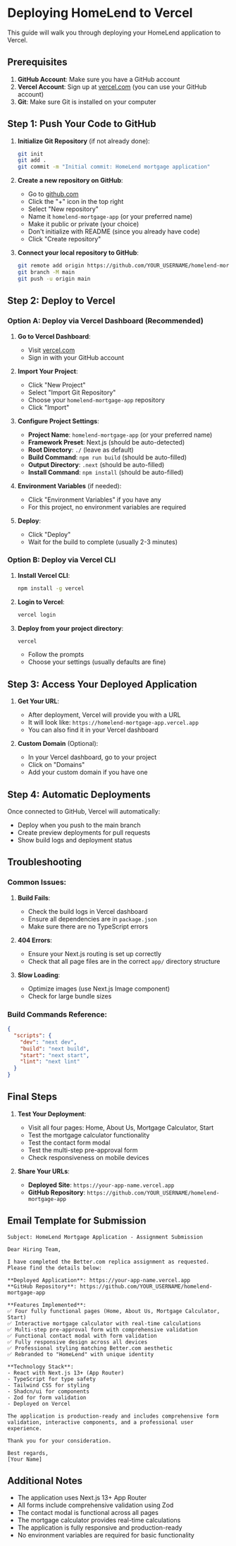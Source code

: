 # Deploying HomeLend to Vercel

This guide will walk you through deploying your HomeLend application to Vercel.

## Prerequisites

1. **GitHub Account**: Make sure you have a GitHub account
2. **Vercel Account**: Sign up at [vercel.com](https://vercel.com) (you can use your GitHub account)
3. **Git**: Make sure Git is installed on your computer

## Step 1: Push Your Code to GitHub

1. **Initialize Git Repository** (if not already done):
   ```bash
   git init
   git add .
   git commit -m "Initial commit: HomeLend mortgage application"
   ```

2. **Create a new repository on GitHub**:
   - Go to [github.com](https://github.com)
   - Click the "+" icon in the top right
   - Select "New repository"
   - Name it `homelend-mortgage-app` (or your preferred name)
   - Make it public or private (your choice)
   - Don't initialize with README (since you already have code)
   - Click "Create repository"

3. **Connect your local repository to GitHub**:
   ```bash
   git remote add origin https://github.com/YOUR_USERNAME/homelend-mortgage-app.git
   git branch -M main
   git push -u origin main
   ```

## Step 2: Deploy to Vercel

### Option A: Deploy via Vercel Dashboard (Recommended)

1. **Go to Vercel Dashboard**:
   - Visit [vercel.com](https://vercel.com)
   - Sign in with your GitHub account

2. **Import Your Project**:
   - Click "New Project"
   - Select "Import Git Repository"
   - Choose your `homelend-mortgage-app` repository
   - Click "Import"

3. **Configure Project Settings**:
   - **Project Name**: `homelend-mortgage-app` (or your preferred name)
   - **Framework Preset**: Next.js (should be auto-detected)
   - **Root Directory**: `./` (leave as default)
   - **Build Command**: `npm run build` (should be auto-filled)
   - **Output Directory**: `.next` (should be auto-filled)
   - **Install Command**: `npm install` (should be auto-filled)

4. **Environment Variables** (if needed):
   - Click "Environment Variables" if you have any
   - For this project, no environment variables are required

5. **Deploy**:
   - Click "Deploy"
   - Wait for the build to complete (usually 2-3 minutes)

### Option B: Deploy via Vercel CLI

1. **Install Vercel CLI**:
   ```bash
   npm install -g vercel
   ```

2. **Login to Vercel**:
   ```bash
   vercel login
   ```

3. **Deploy from your project directory**:
   ```bash
   vercel
   ```
   - Follow the prompts
   - Choose your settings (usually defaults are fine)

## Step 3: Access Your Deployed Application

1. **Get Your URL**:
   - After deployment, Vercel will provide you with a URL
   - It will look like: `https://homelend-mortgage-app.vercel.app`
   - You can also find it in your Vercel dashboard

2. **Custom Domain** (Optional):
   - In your Vercel dashboard, go to your project
   - Click on "Domains"
   - Add your custom domain if you have one

## Step 4: Automatic Deployments

Once connected to GitHub, Vercel will automatically:
- Deploy when you push to the main branch
- Create preview deployments for pull requests
- Show build logs and deployment status

## Troubleshooting

### Common Issues:

1. **Build Fails**:
   - Check the build logs in Vercel dashboard
   - Ensure all dependencies are in `package.json`
   - Make sure there are no TypeScript errors

2. **404 Errors**:
   - Ensure your Next.js routing is set up correctly
   - Check that all page files are in the correct `app/` directory structure

3. **Slow Loading**:
   - Optimize images (use Next.js Image component)
   - Check for large bundle sizes

### Build Commands Reference:

```json
{
  "scripts": {
    "dev": "next dev",
    "build": "next build",
    "start": "next start",
    "lint": "next lint"
  }
}
```

## Final Steps

1. **Test Your Deployment**:
   - Visit all four pages: Home, About Us, Mortgage Calculator, Start
   - Test the mortgage calculator functionality
   - Test the contact form modal
   - Test the multi-step pre-approval form
   - Check responsiveness on mobile devices

2. **Share Your URLs**:
   - **Deployed Site**: `https://your-app-name.vercel.app`
   - **GitHub Repository**: `https://github.com/YOUR_USERNAME/homelend-mortgage-app`

## Email Template for Submission

```
Subject: HomeLend Mortgage Application - Assignment Submission

Dear Hiring Team,

I have completed the Better.com replica assignment as requested. Please find the details below:

**Deployed Application**: https://your-app-name.vercel.app
**GitHub Repository**: https://github.com/YOUR_USERNAME/homelend-mortgage-app

**Features Implemented**:
✅ Four fully functional pages (Home, About Us, Mortgage Calculator, Start)
✅ Interactive mortgage calculator with real-time calculations
✅ Multi-step pre-approval form with comprehensive validation
✅ Functional contact modal with form validation
✅ Fully responsive design across all devices
✅ Professional styling matching Better.com aesthetic
✅ Rebranded to "HomeLend" with unique identity

**Technology Stack**:
- React with Next.js 13+ (App Router)
- TypeScript for type safety
- Tailwind CSS for styling
- Shadcn/ui for components
- Zod for form validation
- Deployed on Vercel

The application is production-ready and includes comprehensive form validation, interactive components, and a professional user experience.

Thank you for your consideration.

Best regards,
[Your Name]
```

## Additional Notes

- The application uses Next.js 13+ App Router
- All forms include comprehensive validation using Zod
- The contact modal is functional across all pages
- The mortgage calculator provides real-time calculations
- The application is fully responsive and production-ready
- No environment variables are required for basic functionality